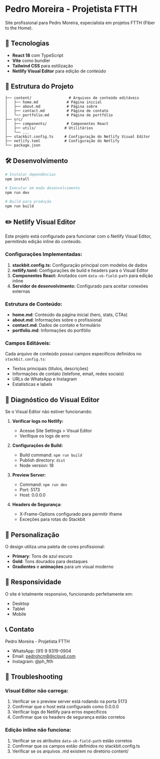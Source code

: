 # Pedro Moreira - Projetista FTTH

Site profissional para Pedro Moreira, especialista em projetos FTTH (Fiber to the Home).

## 🚀 Tecnologias

- **React 18** com TypeScript
- **Vite** como bundler
- **Tailwind CSS** para estilização
- **Netlify Visual Editor** para edição de conteúdo

## 📁 Estrutura do Projeto

```
├── content/                 # Arquivos de conteúdo editáveis
│   ├── home.md             # Página inicial
│   ├── about.md            # Página sobre
│   ├── contact.md          # Página de contato
│   └── portfolio.md        # Página de portfólio
├── src/
│   ├── components/         # Componentes React
│   ├── utils/             # Utilitários
│   └── ...
├── stackbit.config.ts     # Configuração do Netlify Visual Editor
├── netlify.toml           # Configuração do Netlify
└── package.json
```

## 🛠️ Desenvolvimento

```bash
# Instalar dependências
npm install

# Executar em modo desenvolvimento
npm run dev

# Build para produção
npm run build
```

## ✏️ Netlify Visual Editor

Este projeto está configurado para funcionar com o Netlify Visual Editor, permitindo edição inline do conteúdo.

### Configurações Implementadas:

1. **stackbit.config.ts:** Configuração principal com modelos de dados
2. **netlify.toml:** Configurações de build e headers para o Visual Editor
3. **Componentes React:** Anotados com `data-sb-field-path` para edição inline
4. **Servidor de desenvolvimento:** Configurado para aceitar conexões externas

### Estrutura de Conteúdo:

- **home.md**: Conteúdo da página inicial (hero, stats, CTAs)
- **about.md**: Informações sobre o profissional
- **contact.md**: Dados de contato e formulário
- **portfolio.md**: Informações do portfólio

### Campos Editáveis:

Cada arquivo de conteúdo possui campos específicos definidos no `stackbit.config.ts`:

- Textos principais (títulos, descrições)
- Informações de contato (telefone, email, redes sociais)
- URLs de WhatsApp e Instagram
- Estatísticas e labels

## 🔧 Diagnóstico do Visual Editor

Se o Visual Editor não estiver funcionando:

1. **Verificar logs no Netlify:**
   - Acesse Site Settings > Visual Editor
   - Verifique os logs de erro

2. **Configurações de Build:**
   - Build command: `npm run build`
   - Publish directory: `dist`
   - Node version: 18

3. **Preview Server:**
   - Command: `npm run dev`
   - Port: 5173
   - Host: 0.0.0.0

4. **Headers de Segurança:**
   - X-Frame-Options configurado para permitir iframe
   - Exceções para rotas do Stackbit

## 🎨 Personalização

O design utiliza uma paleta de cores profissional:
- **Primary**: Tons de azul escuro
- **Gold**: Tons dourados para destaques
- **Gradientes** e **animações** para um visual moderno

## 📱 Responsividade

O site é totalmente responsivo, funcionando perfeitamente em:
- Desktop
- Tablet
- Mobile

## 📞 Contato

Pedro Moreira - Projetista FTTH
- WhatsApp: (91) 9 9319-0904
- Email: pedrohcm8@icloud.com
- Instagram: @ph_ftth

## 🐛 Troubleshooting

### Visual Editor não carrega:
1. Verificar se o preview server está rodando na porta 5173
2. Confirmar que o host está configurado como 0.0.0.0
3. Verificar logs do Netlify para erros específicos
4. Confirmar que os headers de segurança estão corretos

### Edição inline não funciona:
1. Verificar se os atributos `data-sb-field-path` estão corretos
2. Confirmar que os campos estão definidos no stackbit.config.ts
3. Verificar se os arquivos .md existem no diretório content/
